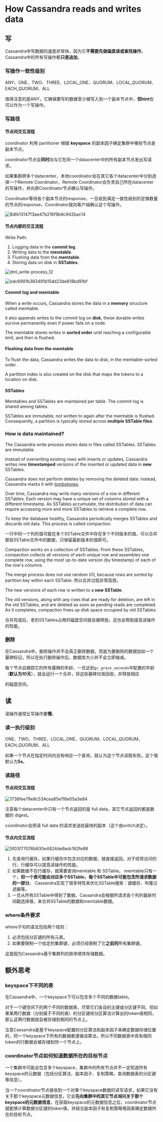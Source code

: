 # How Cassandra reads and writes data

## 写

Cassandra中写数据的速度非常快，因为它**不需要先做磁盘读或查找操作**。Cassandra中的所有写操作都**只是追加**。

### 写操作一致性级别

ANY、ONE、TWO、THREE、LOCAL_ONE、QUORUM、LOCAL_QUORUM、EACH_QUORUM、ALL

值得注意的是ANY，它确保要写的数据至少被写入到一个副本节点中，**但hint**也可以作为一个写操作。

### 写路径

#### 节点间交互流程

coordinator 利用 partitioner 根据 **keyspace** 的副本因子确定集群中哪些节点是副本节点。

coordinator节点会**同时**向与它在同一个datacenter中的所有副本节点发出写请求。

如果集群跨多个datacenter，本地coordinator会在其它各个datacenter中分别选择一个Remote Coordinator，Remote Coordinator会负责自己所在datacenter的写操作，并向原Coordinator节点确认写操作。

Coordinator等待各个副本节点的response，一旦收到满足一致性级别的足够数量的节点的response，Coordinator就向客户端确认这个写操作。

![8dfe13147f3ae47b216f9b9c942bac14](.\image\8dfe13147f3ae47b216f9b9c942bac14.png)

#### 节点内部的交互流程

Write Path:

1. Logging data in the **commit log**.
2. Writing data to the **memtable**.
3. Flushing data from the **memtable**.
4. Storing data on disk in **SSTables**.

![dml_write-process_12](.\image\dml_write-process_12.png)

![edc6991b383491b15dd23de818bd91bf](.\image\edc6991b383491b15dd23de818bd91bf.png)

#### Commit log and memtable

When a write occurs, Cassandra stores the data in a **memory** structure called memtable.

it also appends writes to the commit log on **disk**, these durable writes survive permanently even if power fails on a node.

The memtable stores writes in **sorted order** until reaching a configurable limit, and then is flushed.

#### Flushing data from the memtable

To flush the data, Cassandra writes the data to disk, in the memtable-sorted order. 

A partition index is also created on the disk that maps the tokens to a location on disk. 

#### SSTables

Memtables and SSTables are maintained per table. The commit log is shared among tables.

SSTables are immutable, not written to again after the memtable is flushed. Consequently, a partition is typically stored across **multiple SSTable files**.

### How is data maintained?

The Cassandra write process stores data in files called SSTables. SSTables are immutable. 

Instead of overwriting existing rows with inserts or updates, Cassandra writes new **timestamped** versions of the inserted or updated data in **new** SSTables. 

Cassandra does not perform deletes by removing the deleted data: instead, Cassandra marks it with [tombstones](https://docs.datastax.com/en/glossary/doc/glossary/gloss_tombstone.html).

Over time, Cassandra may write many versions of a row in different SSTables. Each version may have a unique set of columns stored with a different timestamp. As SSTables accumulate, the distribution of data can require accessing more and more SSTables to retrieve a complete row.

To keep the database healthy, Cassandra periodically merges SSTables and discards old data. This process is called compaction.

一行中同一个列的值可能在多个SSTable文件中存在多个不同版本的值，可以合并那些SSTable文件中的数据，只保留最新版本的值即可。

Compaction works on a collection of SSTables. From these SSTables, compaction collects all versions of each unique row and assembles one complete row, using the most up-to-date version (by timestamp) of each of the row's columns.

The merge process does not use random I/O, because rows are sorted by partition key within each SSTable. 所以合并过程非常高效。

The new versions of each row is written to a **new SSTable**. 

The old versions, along with any rows that are ready for deletion, are left in the old SSTables, and are deleted as soon as pending reads are completed. As it completes, compaction frees up disk space occupied by old SSTables.

合并完成后，老的SSTables占用的磁盘空间就会被释放。这也会帮助提高读操作的性能。

### 删除

在Cassandra中，删除操作并不会真正删除数据，而是为要删除的数据加如一个墓碑标记。所以在执行删除操作后，数据库大小并不会立即缩减。

每个节点会跟踪它的所有墓碑的年龄，一旦达到`gc_grace_seconds`中配置的年龄（**默认为10天**），就会运行一个合并，将这些墓碑垃圾回收，并释放相应

的磁盘空间。

## 读

读操作通常比写操作要**慢**。

### 读一执行级别

ONE、TWO、THREE、LOCAL_ONE、QUORUM、LOCAL_QUORUM、EACH_QUORUM、ALL

如果一个节点在指定时间内没有响应一个查询，就认为这个节点读取失败。这个值默认为**5s**。

### 读路径

#### 节点间交互流程

![1738fee79e8c534cea85e116e05a3e84](.\image\1738fee79e8c534cea85e116e05a3e84.png)

注意每个datacenter中只有一个节点返回的是 full data，其它节点返回的都是数据的 digest。

coordinator会把读 full data 的请求发送给最快的副本（这个由snitch决定）。

#### 节点内交互流程

![5f03f77076b930e4824de9adc162fe88](.\image\5f03f77076b930e4824de9adc162fe88.png)

1. 先查询行缓存，如果行缓存中包含对应的数据，就直接返回。对于经常访问的行，行缓存可以提高读操作的性能。
2. 如果数据不在行缓存，就需要查询memtable 和 SSTable。
   memtable只有一个，**但一个表可能会对应多个SSTable，每个SSTable中可能包含所请求数据的一部分**。
   Cassandra实现了很多特性来优化SSTable搜索：键缓存、布隆过滤器等。
3. 一旦从所有SSTable中得到了数据，Cassandra会根据所请求各个列的最新时间戳选择值，来合并SSTable的数据和memtable数据。

### where条件要求

where子句的语法包括两个规则：

1. 必须包括分区键的所有元素。
2. 如果要限制一个给定的集群键，必须已经限制了它**之前的**所有集群键。

这是因为Cassandra基于集群列的排序顺序存储数据。

## 额外思考

### keyspace下不同的表

在Cassandra中，一个keyspace下可以包含多个不同的数据table。

对于一个键空间下的两个不同的数据表，尽管它们各自的主键或分区键不同，但如果某两行数据（分别属于不同的表）的分区键经分区算法计算出的token值相同，那么这两行数据就会被存储到相同的节点上。

注意Cassandra是基于keyspace配置的分区算法和副本因子来确定数据存储位置的，同一个keyspace下所有的数据都遵循该算法，所以不同数据表中具有相同token的行数据会被存储到同一个节点上。

### coordinator节点如何知道数据所在的目标节点

一个集群中可能会包含多个keyspace，集群中的所有节点并不一定知道所有keyspace的元数据（包括分区算法、副本因子、复制策略，查询数据表的分区键等信息）。

当一个coordinator节点接收到一个对某个keyspace数据的读写请求，如果它没有关于那个keyspace元数据信息，它会**先向集群中的其它节点询问关于那个keyspace的元数据信息**，在获取keyspace的元数据信息之后，coordinator节点就能够计算数据分区键的token值，并结合副本因子和复制策略等因素确定数据所在的目标节点。



